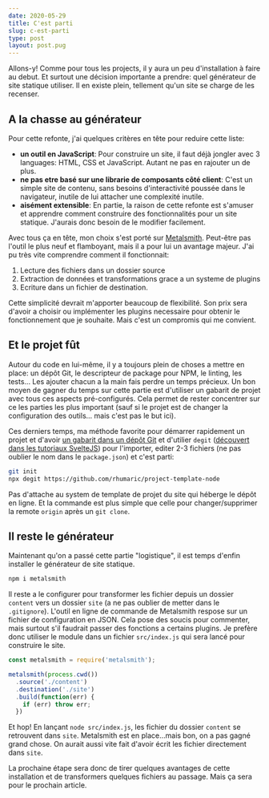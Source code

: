 ```yaml
---
date: 2020-05-29
title: C'est parti
slug: c-est-parti
type: post
layout: post.pug
---
```

Allons-y! Comme pour tous les projects, il y aura un peu d'installation à faire au debut. Et surtout une décision importante a prendre: quel générateur de site statique utiliser. Il en existe plein, tellement qu'un site se charge de les recenser.

A la chasse au générateur
---

Pour cette refonte, j'ai quelques critères en tête pour reduire cette liste:

- **un outil en JavaScript**: Pour construire un site, il faut déjà jongler avec 3 languages: HTML, CSS et JavaScript. Autant ne pas en rajouter un de plus.
- **ne pas etre basé sur une librarie de composants côté client**: C'est un simple site de contenu, sans besoins d'interactivité poussée dans le navigateur, inutile de lui attacher une complexité inutile.
- **aisément extensible**: En partie, la raison de cette refonte est s'amuser et apprendre comment construire des fonctionnalités pour un site statique. J'aurais donc besoin de le modifier facilement.

Avec tous ça en tête, mon choix s'est porté sur <a href="https://metalsmith.io" hreflang="en">Metalsmith</a>. Peut-être pas l'outil le plus neuf et flamboyant, mais il a pour lui un avantage majeur. J'ai pu très vite comprendre comment il fonctionnait:

1. Lecture des fichiers dans un dossier source
2. Extraction de données et transformations grace a un systeme de plugins
3. Ecriture dans un fichier de destination.

Cette simplicité devrait m'apporter beaucoup de flexibilité. Son prix sera d'avoir a choisir ou implémenter les plugins necessaire pour obtenir le fonctionnement que je souhaite. Mais c'est un compromis qui me convient.

Et le projet fût
---

Autour du code en lui-même, il y a toujours plein de choses a mettre en place: un dépôt Git, le descripteur de package pour NPM, le linting, les tests... Les ajouter chacun a la main fais perdre un temps précieux. Un bon moyen de gagner du temps sur cette partie est d'utiliser un gabarit de projet avec tous ces aspects pré-configurés. Cela permet de rester concentrer sur ce les parties les plus important (sauf si le projet est de changer la configuration des outils... mais c'est pas le but ici).

Ces derniers temps, ma méthode favorite pour démarrer rapidement un projet et d'avoir [un gabarit dans un dépôt Git](https://github.com/rhumaric/project-template-node) et d'utilier `degit` (<a href="https://svelte.dev/blog/the-easiest-way-to-get-started#2_Use_degit" hreflang="en">découvert dans les tutoriaux SvelteJS</a>) pour l'importer, editer 2-3 fichiers (ne pas oublier le nom dans le `package.json`) et c'est parti:

```sh
git init
npx degit https://github.com/rhumaric/project-template-node
```

Pas d'attache au system de template de projet du site qui héberge le dépôt en ligne. Et la commande est plus simple que celle pour changer/supprimer la remote `origin` après un `git clone`.

Il reste le générateur
---

Maintenant qu'on a passé cette partie "logistique", il est temps d'enfin installer le générateur de site statique.

```sh
npm i metalsmith
```

Il reste a le configurer pour transformer les fichier depuis un dossier `content` vers un dossier `site` (a ne pas oublier de metter dans le `.gitignore`). L'outil en ligne de commande de Metalsmith respose sur un fichier de configuration en JSON. Cela pose des soucis pour commenter, mais surtout s'il faudrait passer des fonctions a certains plugins. Je prefère donc utiliser le module dans un fichier `src/index.js` qui sera lancé pour construire le site.

```js
const metalsmith = require('metalsmith');

metalsmith(process.cwd())
  .source('./content')
  .destination('./site')
  .build(function(err) {
    if (err) throw err;
  })
```

Et hop! En lançant `node src/index.js`, les fichier du dossier `content` se retrouvent dans `site`. Metalsmith est en place...mais bon, on a pas gagné grand chose. On aurait aussi vite fait d'avoir écrit les fichier directement dans `site`.

La prochaine étape sera donc de tirer quelques avantages de cette installation et de transformers quelques fichiers au passage. Mais ça sera pour le prochain article.
